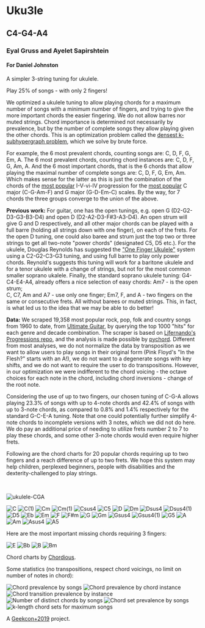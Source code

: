 # Uku3le
## C4-G4-A4
### Eyal Gruss and Ayelet Sapirshtein
#### For Daniel Johnston

A simpler 3-string tuning for ukulele.

Play 25% of songs - with only 2 fingers!

We optimized a ukulele tuning to allow playing chords for a maximum number of songs with a minimum number of fingers, 
and trying to give the more important chords the easier fingering. We do not allow barres nor muted strings. 
Chord importance is determined not necessarily by prevalence, but by the number of complete songs they allow playing given the other chords.
This is an optimization problem called the [densest k-subhypergraph problem](https://arxiv.org/abs/1605.04284), which we solve by brute force.

For example, the 6 most prevalent chords, counting songs are: C, D, F, G, Em, A. The 6 most prevalent chords, counting chord instances are: C, D, F, G, Am, A.
And the 6 most important chords, that is the 6 chords that allow playing the maximal number of complete songs are: C, D, F, G, Em, Am.
Which makes sense for the latter as this is just the combination of the chords of the [most popular](http://www.hooktheory.com/blog/music-theory-analysis-1300-songs-for-songwriting-part2) 
I-V-vi-IV progression for the [most popular](http://www.hooktheory.com/blog/i-analyzed-the-chords-of-1300-popular-songs-for-patterns-this-is-what-i-found) C major (C-G-Am-F) and G major (G-D-Em-C) scales.
By the way, for 7 chords the three groups converge to the union of the above.

**Previous work:** For guitar, one has the open tunings, e.g. open G (D2-G2-D3-G3-B3-D4) and open D (D2-A2-D3-F#3-A3-D4).
An open strum will give G and D respectively, and all other major chords can be played with a full barre (holding all strings down with one finger), on each of the frets. 
For the open D tuning, one could also baree and strum just the top two or three strings to get all two-note "power chords" (designated C5, D5 etc.).
For the ukulele, Douglas Reynolds has suggested the ["One Finger Ukulele"](https://playuke.net/one-finger-ukulele) system using a C2-G2-C3-G3 tuning, 
and using full barre to play only power chords. Reynold's suggests this tuning will work for a baritone ukulele and for a tenor ukulele with a change of strings, but not for the most common smaller soprano ukalele. 
Finally, the standard soprano ukulele tuning: G4-C4-E4-A4, already offers a nice selection of easy chords: Am7 - is the open strum;  
C, C7, Am and A7 - use only one finger; Em7, F, and A - two fingers on the same or consecutive frets. All without barees or muted strings. 
This, in fact, is what led us to the idea that we may be able to do better! 

**Data:** We scraped 19,358 most popular rock, pop, folk and country songs from 1960 to date, 
from [Ultimate Guitar](https://www.ultimate-guitar.com), by querying the top 1000 "hits" for each genre and decade combination. 
The scraper is based on [Ljfernando's Progressions repo](https://github.com/Ljfernando/Progressions), 
and the analysis is made possible by [pychord](https://github.com/yuma-m/pychord). 
Different from most analyses, we do not normalize the data by transposition as we want to allow users to play songs in 
their original form (Pink Floyd's "In the Flesh?" starts with an A!), we do not want to a degenerate songs with key shifts, 
and we do not want to require the user to do transpositions. 
However, in our optimization we were indifferent to the chord voicing - the octave choices for each note in the chord,
including chord inversions - change of the root note.

Considering the use of up to two fingers, our chosen tuning of C-G-A allows playing 23.3% of songs with up to 4-note chords and 42.4% of songs with up to 3-note chords, 
as compared to 0.8% and 1.4% respectively for the standard G-C-E-A tuning. 
Note that one could potentially further simplify 4-note chords to incomplete versions with 3 notes, which we did not do here. 
We do pay an additional price of needing to utilize frets number 2 to 7 to play these chords, and some other 3-note chords would even require higher frets.

Following are the chord charts for 20 popular chords requiring up to two fingers and a reach difference of up to two frets.
We hope this system may help children, perplexed beginners, people with disabilities and the dexterity-challenged to play strings.

<br/>

![ukulele-CGA](assets/ukulele-CGA.jpg)

![C](assets/00_C.svg)
![C(1)](assets/01_C(1).svg)
![Cm](assets/02_Cm.svg)
![Cm(1)](assets/03_Cm(1).svg)
![Csus4](assets/04_Csus4.svg)
![C5](assets/05_C5.svg)
![D](assets/06_D.svg)
![Dm](assets/07_Dm.svg)
![Dsus4](assets/08_Dsus4.svg)
![Dsus4(1)](assets/09_Dsus4(1).svg)
![D5](assets/10_D5.svg)
![Eb](assets/11_Eb.svg)
![Em](assets/12_Em.svg)
![F](assets/13_F.svg)
![F#m](assets/14_F%23m.svg)
![G](assets/15_G.svg)
![Gm](assets/16_Gm.svg)
![Gsus4](assets/17_Gsus4.svg)
![Gsus4(1)](assets/18_Gsus4(1).svg)
![G5](assets/19_G5.svg)
![A](assets/20_A.svg)
![Am](assets/21_Am.svg)
![Asus4](assets/22_Asus2.svg)
![A5](assets/23_A5.svg)

Here are the most important missing chords requiring 3 fingers:

![E](assets/24_E.svg)
![Bb](assets/25_Bb.svg)
![B](assets/26_B.svg)
![Bm](assets/27_Bm.svg)

Chord charts by [Chordious](https://chordious.com).

Some statistics (no transpositions, respect chord voicings, no limit on number of notes in chord):

![Chord prevalence by songs](assets/chord_prevalence_by_songs.svg)
![Chord prevalence by chord instance](assets/chord_prevalence_by_chord_instance.svg)
![Chord transition prevalence by instance](assets/chord_transition_prevalence_by_instance.svg)
![Number of distinct chords by songs](assets/number_of_distinct_chords_by_songs.svg)
![Chord set prevalence by songs](assets/chord_set_prevalence_by_songs.svg)
![k-length chord sets for maximum songs](assets/k-length_chord_sets_for_maximum_songs.svg)

A [Geekcon+2019](https://geekcon.org/geekcon-plus-2019) project.
